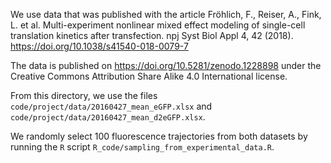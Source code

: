 We use data that was published with the article
Fröhlich, F., Reiser, A., Fink, L. et al. Multi-experiment nonlinear mixed effect modeling of single-cell translation kinetics after transfection. npj Syst Biol Appl 4, 42 (2018).
https://doi.org/10.1038/s41540-018-0079-7

The data is published on
https://doi.org/10.5281/zenodo.1228898
under the  Creative Commons Attribution Share Alike 4.0 International license.

From this directory, we use the files `code/project/data/20160427_mean_eGFP.xlsx` and `code/project/data/20160427_mean_d2eGFP.xlsx`.

We randomly select 100 fluorescence trajectories from both datasets by running the `R` script `R_code/sampling_from_experimental_data.R`.

